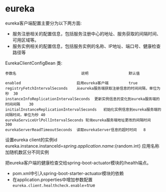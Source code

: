 eureka
======

eureka客户端配置主要分为以下两方面:
* 服务注册相关的配置信息，包括服务注册中心的地址、服务获取的间隔时间、可用区域等。
* 服务实例相关的配置信息，包括服务实例的名称、IP地址、端口号、健康检查路径等

EurekaClientConfigBean 类:
```sbtshell
参数名                             说明                  默认值

enabled                         启用eureka客户端         true
registryFetchIntervalSeconds    从eureka服务端获取注册信息的时间间隔，单位为秒  30
instanceInfoReplicationIntervalSeconds  更新实例信息的变化到eureka服务端的时间间隔    30
initialInstanceReplicationIntervalSeconds   初始化实例信息到eureka服务端的间隔时间，单位为秒 40
eurekaServiceUrlPollIntervalSeconds 轮询eureka服务端地址更改的间隔时间    300
eurekaServerReadTimeoutSeconds  读取eurekaServer信息的超时时间   8

```

设置eureka client的实例id
eureka.instance.instanceId=${spring.application.name}:${random.int}
应用名称加随机数区分不同实例

把eureka客户端的健康检查交给spring-boot-actuator模块的/health端点。
* pom.xml中引入spring-boot-starter-actuator模块的依赖
* 在application.properties中增加参数配置`eureka.client.healthcheck.enable`=true
